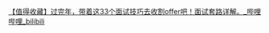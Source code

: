 [【值得收藏】过完年，带着这33个面试技巧去收割offer吧！面试套路详解。_哔哩哔哩_bilibili](https://www.bilibili.com/video/BV1xx42197PL/?spm_id_from=333.337.search-card.all.click)